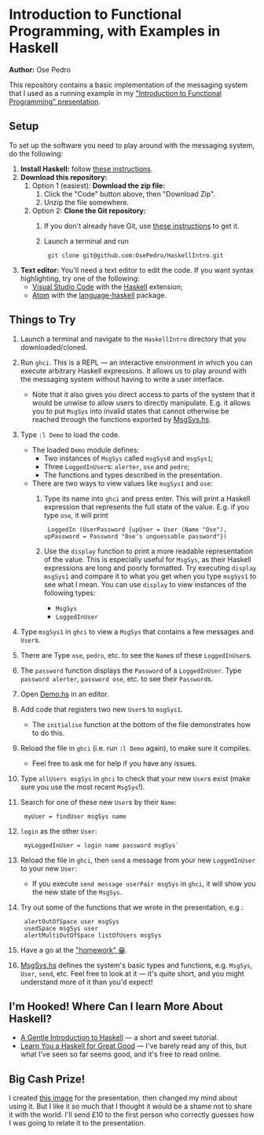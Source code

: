 # Introduction to Functional Programming, with Examples in Haskell

**Author:** Ose Pedro

This repository contains a basic implementation of the messaging system that I used as a running example in my ["Introduction to Functional Programming" presentation](https://docs.google.com/presentation/d/1bIBQewtYiaXQy0kvyWsJ3YTIPQMGXIq1hXNsOXZcURI).

## Setup

To set up the software you need to play around with the messaging system, do the following:

1. **Install Haskell:** follow [these instructions](https://www.haskell.org/platform/).
1. **Download this repository:**
    1. Option 1 (easiest): **Download the zip file:**
        1. Click the "Code" button above, then "Download Zip".
        1. Unzip the file somewhere.
    1. Option 2: **Clone the Git repository:**
        1. If you don't already have Git, use [these instructions](https://git-scm.com/downloads) to get it.
        1. Launch a terminal and run

                git clone git@github.com:OsePedro/HaskellIntro.git

1. **Text editor:** You'll need a text editor to edit the code.
If you want syntax highlighting, try one of the following:
    - [Visual Studio Code](https://code.visualstudio.com/) with the [Haskell](https://marketplace.visualstudio.com/items?itemName=haskell.haskell) extension;
    - [Atom](https://atom.io/) with the [language-haskell](https://atom.io/packages/language-haskell) package.

## Things to Try

1. Launch a terminal and navigate to the `HaskellIntro` directory that you downloaded/cloned.
1. Run `ghci`.
This is a REPL &mdash; an interactive environment in which you can execute arbitrary Haskell expressions.
It allows us to play around with the messaging system without having to write a user interface.
    - Note that it also gives you direct access to parts of the system that it would be unwise to allow users to directly manipulate.
    E.g. it allows you to put `MsgSys` into invalid states that cannot otherwise be reached through the functions exported by [MsgSys.hs](MsgSys.hs).
1. Type `:l Demo` to load the code.
    - The loaded `Demo` module defines:
        - Two instances of `MsgSys` called `msgSys0` and `msgSys1`;
        - Three `LoggedInUser`s: `alerter`, `ose` and `pedro`;
        - The functions and types described in the presentation.
    - There are two ways to view values like `msgSys1` and `ose`:
        1. Type its name into `ghci` and press enter.
        This will print a Haskell expression that represents the full state of the value.
        E.g. if you type `ose`, it will print

                LoggedIn (UserPassword {upUser = User (Name "Ose"), upPassword = Password "Ose's unguessable password"})

        1. Use the `display` function to print a more readable representation of the value.
        This is especially useful for `MsgSys`, as their Haskell expressions are long and poorly formatted.
        Try executing `display msgSys1` and compare it to what you get when you type `msgSys1` to see what I mean.
        You can use `display` to view instances of the following types:
            - `MsgSys`
            - `LoggedInUser`
1. Type `msgSys1` in `ghci` to view a `MsgSys` that contains a few messages and `User`s.
1. There are
Type `ose`, `pedro`, etc. to see the `Name`s of these `LoggedInUser`s.
1. The `password` function displays the `Password` of a `LoggedInUser`.
Type `password alerter`, `password ose`, etc. to see their `Password`s.
1. Open [Demo.hs](Demo.hs) in an editor.
1. Add code that registers two new `User`s to `msgSys1`.
    - The `initialise` function at the bottom of the file demonstrates how to do this.
1. Reload the file in `ghci` (i.e. run `:l Demo` again), to make sure it compiles.
    - Feel free to ask me for help if you have any issues.
1. Type `allUsers msgSys` in `ghci` to check that your new `User`s exist (make sure you use the most recent `MsgSys`!).
1. Search for one of these new `User`s by their `Name`:

        myUser = findUser msgSys name

1. `login` as the other `User`:

        myLoggedInUser = login name password msgSys`

1. Reload the file in `ghci`, then `send` a message from your new `LoggedInUser` to your new `User`:
    - If you execute `send message userPair msgSys` in `ghci`, it will show you the new state of the `MsgSys`.
1. Try out some of the functions that we wrote in the presentation, e.g.:

        alertOutOfSpace user msgSys
        usedSpace msgSys user
        alertMultiOutOfSpace listOfUsers msgSys

1. Have a go at the ["homework" 😁](https://docs.google.com/presentation/d/1bIBQewtYiaXQy0kvyWsJ3YTIPQMGXIq1hXNsOXZcURI/edit#slide=id.g9342e8f7da_2_30).
1. [MsgSys.hs](MsgSys.hs) defines the system's basic types and functions, e.g. `MsgSys`, `User`, `send`, etc.
Feel free to look at it &mdash; it's quite short, and you might understand more of it than you'd expect!

## I'm Hooked! Where Can I learn More About Haskell?

- [A Gentle Introduction to Haskell](https://www.haskell.org/tutorial/) &mdash; a short and sweet tutorial.
- [Learn You a Haskell for Great Good](http://learnyouahaskell.com/) &mdash; I've barely read any of this, but what I've seen so far seems good, and it's free to read online.

## Big Cash Prize!

I created [this image](images/chicks.svg) for the presentation, then changed my mind about using it.
But I like it so much that I thought it would be a shame not to share it with the world.
I'll send £10 to the first person who correctly guesses how I was going to relate it to the presentation.
